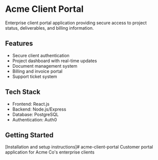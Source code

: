 # Acme Client Portal

Enterprise client portal application providing secure access to project status, deliverables, and billing information.

## Features
- Secure client authentication
- Project dashboard with real-time updates
- Document management system
- Billing and invoice portal
- Support ticket system

## Tech Stack
- Frontend: React.js
- Backend: Node.js/Express
- Database: PostgreSQL
- Authentication: Auth0

## Getting Started
[Installation and setup instructions]# acme-client-portal
Customer portal application for Acme Co's enterprise clients
